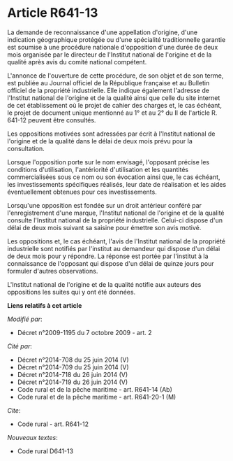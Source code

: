 # Article R641-13

La demande de reconnaissance d'une appellation d'origine, d'une indication géographique protégée ou d'une spécialité
traditionnelle garantie est soumise à une procédure nationale d'opposition d'une durée de deux mois organisée par le
directeur de l'Institut national de l'origine et de la qualité après avis du comité national compétent.

L'annonce de l'ouverture de cette procédure, de son objet et de son terme, est publiée au Journal officiel de la République
française et au Bulletin officiel de la propriété industrielle. Elle indique également l'adresse de l'Institut national de
l'origine et de la qualité ainsi que celle du site internet de cet établissement où le projet de cahier des charges et, le
cas échéant, le projet de document unique mentionné au 1° et au 2° du II de l'article R. 641-12 peuvent être consultés. 

Les oppositions motivées sont adressées par écrit à l'Institut national de l'origine et de la qualité dans le délai de deux
mois prévu pour la consultation. 

Lorsque l'opposition porte sur le nom envisagé, l'opposant précise les conditions d'utilisation, l'antériorité d'utilisation
et les quantités commercialisées sous ce nom ou son évocation ainsi que, le cas échéant, les investissements spécifiques
réalisés, leur date de réalisation et les aides éventuellement obtenues pour ces investissements. 

Lorsqu'une opposition est fondée sur un droit antérieur conféré par l'enregistrement d'une marque, l'Institut national de
l'origine et de la qualité consulte l'Institut national de la propriété industrielle. Celui-ci dispose d'un délai de deux
mois suivant sa saisine pour émettre son avis motivé. 

Les oppositions et, le cas échéant, l'avis de l'Institut national de la propriété industrielle sont notifiés par l'institut
au demandeur qui dispose d'un délai de deux mois pour y répondre. La réponse est portée par l'institut à la connaissance de
l'opposant qui dispose d'un délai de quinze jours pour formuler d'autres observations.

L'Institut national de l'origine et de la qualité notifie aux auteurs des oppositions les suites qui y ont été données.

**Liens relatifs à cet article**

_Modifié par_:

  - Décret n°2009-1195 du 7 octobre 2009 - art. 2

_Cité par_:

  - Décret n°2014-708 du 25 juin 2014 (V)
  - Décret n°2014-709 du 25 juin 2014 (V)
  - Décret n°2014-718 du 26 juin 2014 (V)
  - Décret n°2014-719 du 26 juin 2014 (V)
  - Code rural et de la pêche maritime - art. R641-14 (Ab)
  - Code rural et de la pêche maritime - art. R641-20-1 (M)

_Cite_:

  - Code rural - art. R641-12

_Nouveaux textes_:

  - Code rural D641-13
